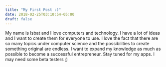 ```yaml
---
title: "My First Post :)"
date: 2018-02-25T03:10:54-05:00
draft: false
---
```

My name is Isbat and I love computers and technology. I have a lot of ideas and I want to create them for everyone to use. I love the fact that there are so many topics under computer science and the possibilities to create something original are endless. I want to expand my knowledge as much as possible to become a successful entrepreneur. Stay tuned for my apps. I may need some beta testers ;)
